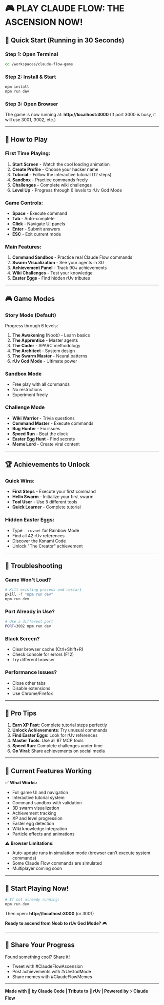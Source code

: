 # 🎮 PLAY CLAUDE FLOW: THE ASCENSION NOW!

## 🚀 Quick Start (Running in 30 Seconds)

### Step 1: Open Terminal
```bash
cd /workspaces/claude-flow-game
```

### Step 2: Install & Start
```bash
npm install
npm run dev
```

### Step 3: Open Browser
The game is now running at: **http://localhost:3000**
(If port 3000 is busy, it will use 3001, 3002, etc.)

---

## 🎯 How to Play

### First Time Playing:
1. **Start Screen** - Watch the cool loading animation
2. **Create Profile** - Choose your hacker name
3. **Tutorial** - Follow the interactive tutorial (12 steps)
4. **Sandbox** - Practice commands freely
5. **Challenges** - Complete wiki challenges
6. **Level Up** - Progress through 6 levels to rUv God Mode

### Game Controls:
- **Space** - Execute command
- **Tab** - Auto-complete
- **Click** - Navigate UI panels
- **Enter** - Submit answers
- **ESC** - Exit current mode

### Main Features:
1. **Command Sandbox** - Practice real Claude Flow commands
2. **Swarm Visualization** - See your agents in 3D
3. **Achievement Panel** - Track 90+ achievements
4. **Wiki Challenges** - Test your knowledge
5. **Easter Eggs** - Find hidden rUv tributes

---

## 🎮 Game Modes

### Story Mode (Default)
Progress through 6 levels:
1. **The Awakening** (Noob) - Learn basics
2. **The Apprentice** - Master agents
3. **The Coder** - SPARC methodology
4. **The Architect** - System design
5. **The Swarm Master** - Neural patterns
6. **rUv God Mode** - Ultimate power

### Sandbox Mode
- Free play with all commands
- No restrictions
- Experiment freely

### Challenge Mode
- **Wiki Warrior** - Trivia questions
- **Command Master** - Execute commands
- **Bug Hunter** - Fix issues
- **Speed Run** - Beat the clock
- **Easter Egg Hunt** - Find secrets
- **Meme Lord** - Create viral content

---

## 🏆 Achievements to Unlock

### Quick Wins:
- **First Steps** - Execute your first command
- **Hello Swarm** - Initialize your first swarm
- **Tool User** - Use 5 different tools
- **Quick Learner** - Complete tutorial

### Hidden Easter Eggs:
- Type `--ruvnet` for Rainbow Mode
- Find all 42 rUv references
- Discover the Konami Code
- Unlock "The Creator" achievement

---

## 🔧 Troubleshooting

### Game Won't Load?
```bash
# Kill existing process and restart
pkill -f "npm run dev"
npm run dev
```

### Port Already in Use?
```bash
# Use a different port
PORT=3002 npm run dev
```

### Black Screen?
- Clear browser cache (Ctrl+Shift+R)
- Check console for errors (F12)
- Try different browser

### Performance Issues?
- Close other tabs
- Disable extensions
- Use Chrome/Firefox

---

## 🎯 Pro Tips

1. **Earn XP Fast**: Complete tutorial steps perfectly
2. **Unlock Achievements**: Try unusual commands
3. **Find Easter Eggs**: Look for rUv references
4. **Master Tools**: Use all 87 MCP tools
5. **Speed Run**: Complete challenges under time
6. **Go Viral**: Share achievements on social media

---

## 🌟 Current Features Working

✅ **What Works:**
- Full game UI and navigation
- Interactive tutorial system
- Command sandbox with validation
- 3D swarm visualization
- Achievement tracking
- XP and level progression
- Easter egg detection
- Wiki knowledge integration
- Particle effects and animations

⚠️ **Browser Limitations:**
- Auto-update runs in simulation mode (browser can't execute system commands)
- Some Claude Flow commands are simulated
- Multiplayer coming soon

---

## 🚀 Start Playing Now!

```bash
# If not already running:
npm run dev
```

Then open: **http://localhost:3000** (or 3001)

**Ready to ascend from Noob to rUv God Mode?** 🎮

---

## 📱 Share Your Progress

Found something cool? Share it!
- Tweet with #ClaudeFlowAscension
- Post achievements with #rUvGodMode
- Share memes with #ClaudeFlowMemes

---

**Made with 🤖 by Claude Code | Tribute to 🌟 rUv | Powered by ⚡ Claude Flow**